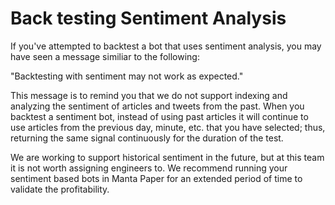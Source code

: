 # Back testing Sentiment Analysis

If you've attempted to backtest a bot that uses sentiment analysis, you may have seen a message similiar to the following:

"Backtesting with sentiment may not work as expected."

This message is to remind you that we do not support indexing and analyzing the sentiment of articles and tweets from the past. When you backtest a sentiment bot, instead of using past articles it will continue to use articles from the previous day, minute, etc. that you have selected; thus, returning the same signal continuously for the duration of the test.

We are working to support historical sentiment in the future, but at this team it is not worth assigning engineers to. We recommend running your sentiment based bots in Manta Paper for an extended period of time to validate the profitability.

